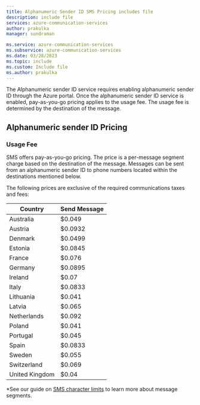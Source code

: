```yaml
---
title: Alphanumeric Sender ID SMS Pricing includes file
description: include file
services: azure-communication-services
author: prakulka
manager: sundraman

ms.service: azure-communication-services
ms.subservice: azure-communication-services
ms.date: 03/28/2023
ms.topic: include
ms.custom: Include file
ms.author: prakulka
---
```


The Alphanumeric sender ID service requires enabling alphanumeric sender ID through the Azure portal. Once the alphanumeric sender ID service is enabled, pay-as-you-go pricing applies to the usage fee. The usage fee is determined by the destination of the message.

##  Alphanumeric sender ID  Pricing

### Usage Fee
SMS offers pay-as-you-go pricing. The price is a per-message segment charge based on the destination of the message. Messages can be sent from an alphanumeric sender ID to phone numbers located within the destinations mentioned below. 

The following prices are exclusive of the required communications taxes and fees:

|Country| Send Message |
|-----------|---------|
|Australia| $0.049 | 
|Austria| $0.0932 | 
|Denmark| $0.0499 | 
|Estonia | $0.0845 |
|France | $0.076 |
|Germany | $0.0895 | 
|Ireland| $0.07 | 
|Italy | $0.0833 | 
|Lithuania| $0.041 |
|Latvia | $0.065 | 
|Netherlands| $0.092 | 
|Poland | $0.041 | 
|Portugal | $0.045 | 
|Spain| $0.0833 | 
|Sweden| $0.055 | 
|Switzerland | $0.069 | 
|United Kingdom | $0.04 |

*See our guide on [SMS character limits](../sms/sms-faq.md#what-is-the-sms-character-limit) to learn more about message segments.


